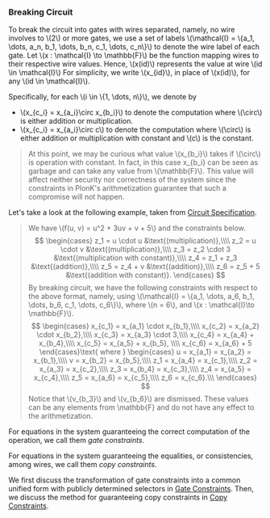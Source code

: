 ### Breaking Circuit
To break the circuit into gates with wires separated, namely, no wire involves to \\(2\\) or more gates, we use a set of labels \\(\mathcal{I} = \\{a_1, \dots, a_n, b_1, \dots, b_n, c_1, \dots, c_n\\}\\) to denote the wire label of each gate. Let \\(x : \mathcal{I} \to \mathbb{F}\\) be the function mapping wires to their respective wire values. Hence, \\(x(id)\\) represents the value at wire \\(id \in \mathcal{I}\\) For simplicity, we write \\(x_{id}\\), in place of \\(x(id)\\), for any \\(id \in \mathcal{I}\\).

Specifically, for each \\(i \in \\{1, \dots, n\\}\\), we denote by
- \\(x_{c_i} = x_{a_i}\circ x_{b_i}\\) to denote the computation where \\(\circ\\) is either addition or multiplication.
- \\(x_{c_i} = x_{a_i}\circ c\\) to denote the computation where \\(\circ\\) is either addition or multiplication with constant and \\(c\\) is the constant.

> At this point, we may be curious what value \\(x_{b_i}\\) takes if \\(\circ\\) is operation with constant. In fact, in this case x_{b_i} can be seen as garbage and can take any value from \\(\mathbb{F}\\). This value will affect neither security nor correctness of the system since the constraints in PlonK's arithmetization guarantee that such a compromise will not happen.

Let's take a look at the following example, taken from [Circuit Specification](./subsection_circuit_specification.md). 
> We have \\(f(u, v) = u^2 + 3uv + v + 5\\) and the constraints below.
> $$
    \begin{cases}
        z_1 = u \cdot u &\text{(multiplication)},\\\\
        z_2 = u \cdot v &\text{(multiplication)},\\\\
        z_3 = z_2 \cdot 3 &\text{(multiplication with constant)},\\\\
        z_4 = z_1 + z_3 &\text{(addition)},\\\\
        z_5 = z_4 + v &\text{(addition)},\\\\
        z_6 = z_5 + 5 &\text{(addition with constant)}.
    \end{cases}
> $$
> By breaking circuit, we have the following constraints with respect to the above format, namely, using \\(\mathcal{I} = \\{a_1, \dots, a_6, b_1, \dots, b_6, c_1, \dots, c_6\\}\\), where \\(n = 6\\), and \\(x : \mathcal{I}\to \mathbb{F}\\).
> $$
    \begin{cases}
        x_{c_1} = x_{a_1} \cdot x_{b_1},\\\\
        x_{c_2} = x_{a_2} \cdot x_{b_2},\\\\
        x_{c_3} = x_{a_3} \cdot 3,\\\\
        x_{c_4} = x_{a_4} + x_{b_4},\\\\
        x_{c_5} = x_{a_5} + x_{b_5}, \\\\
        x_{c_6} = x_{a_6} + 5
    \end{cases}\text{ where }
    \begin{cases}
        u = x_{a_1} = x_{a_2} = x_{b_1},\\\\
        v = x_{b_2} = x_{b_5},\\\\
        z_1 = x_{a_4} = x_{c_1},\\\\
        z_2 = x_{a_3} = x_{c_2},\\\\
        z_3 = x_{b_4} = x_{c_3},\\\\
        z_4 = x_{a_5} = x_{c_4},\\\\
        z_5 = x_{a_6} = x_{c_5},\\\\
        z_6 = x_{c_6}.\\\
    \end{cases}
> $$
> Notice that \\(v_{b_3}\\) and \\(v_{b_6}\\) are dismissed. These values can be any elements from \mathbb{F} and do not have any effect to the arithmetization.

For equations in the system guaranteeing the correct computation of the operation, we call them *gate constraints*.

For equations in the system guaranteeing the equalities, or consistencies, among wires, we call them *copy constraints*.

We first discuss the transformation of gate constraints into a common unified form with publicly determined selectors in [Gate Constraints](./subsection_gate_constraints.md). Then, we discuss the method for guaranteeing copy constraints in [Copy Constraints](./subsection_copy_constraints.md).